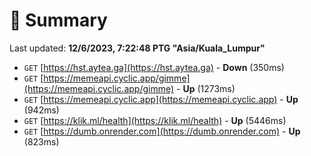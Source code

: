 # 📖 Summary
Last updated: **12/6/2023, 7:22:48 PTG "Asia/Kuala_Lumpur"**

- `GET` [https://hst.aytea.ga](https://hst.aytea.ga) - **Down** (350ms)
- `GET` [https://memeapi.cyclic.app/gimme](https://memeapi.cyclic.app/gimme) - **Up** (1273ms)
- `GET` [https://memeapi.cyclic.app](https://memeapi.cyclic.app) - **Up** (942ms)
- `GET` [https://klik.ml/health](https://klik.ml/health) - **Up** (5446ms)
- `GET` [https://dumb.onrender.com](https://dumb.onrender.com) - **Up** (823ms)
